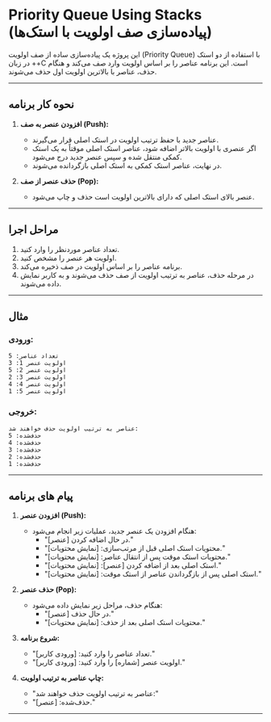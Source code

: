 # Priority Queue Using Stacks (پیاده‌سازی صف اولویت با استک‌ها)

این پروژه یک پیاده‌سازی ساده از صف اولویت (Priority Queue) با استفاده از دو استک در زبان ++C است. این برنامه عناصر را بر اساس اولویت وارد صف می‌کند و هنگام حذف، عناصر با بالاترین اولویت اول حذف می‌شوند.

---

## نحوه کار برنامه

1. **افزودن عنصر به صف (Push):**
   - عناصر جدید با حفظ ترتیب اولویت در استک اصلی قرار می‌گیرند.
   - اگر عنصری با اولویت بالاتر اضافه شود، عناصر استک اصلی موقتاً به یک استک کمکی منتقل شده و سپس عنصر جدید درج می‌شود.
   - در نهایت، عناصر استک کمکی به استک اصلی بازگردانده می‌شوند.

2. **حذف عنصر از صف (Pop):**
   - عنصر بالای استک اصلی که دارای بالاترین اولویت است حذف و چاپ می‌شود.

---

## مراحل اجرا

1. تعداد عناصر موردنظر را وارد کنید.
2. اولویت هر عنصر را مشخص کنید.
3. برنامه عناصر را بر اساس اولویت در صف ذخیره می‌کند.
4. در مرحله حذف، عناصر به ترتیب اولویت از صف حذف می‌شوند و به کاربر نمایش داده می‌شوند.

---

## مثال

### ورودی:
```text
تعداد عناصر: 5
اولویت عنصر 1: 3
اولویت عنصر 2: 5
اولویت عنصر 3: 2
اولویت عنصر 4: 4
اولویت عنصر 5: 1

```
### خروجی:
```text
عناصر به ترتیب اولویت حذف خواهند شد:
حذف‌شده: 5
حذف‌شده: 4
حذف‌شده: 3
حذف‌شده: 2
حذف‌شده: 1

```

---

## پیام های برنامه

1. **افزودن عنصر (Push):**
   - هنگام افزودن یک عنصر جدید، عملیات زیر انجام می‌شود:
     - "در حال اضافه کردن [عنصر]."
     - "محتویات استک اصلی قبل از مرتب‌سازی: [نمایش محتویات]."
     - "محتویات استک موقت پس از انتقال عناصر: [نمایش محتویات]."
     - "استک اصلی بعد از اضافه کردن [عنصر]: [نمایش محتویات]."
     - "استک اصلی پس از بازگرداندن عناصر از استک موقت: [نمایش محتویات]."

2. **حذف عنصر (Pop):**
   - هنگام حذف، مراحل زیر نمایش داده می‌شود:
     - "در حال حذف [عنصر]."
     - "محتویات استک اصلی بعد از حذف: [نمایش محتویات]."

3. **شروع برنامه:**
   - "تعداد عناصر را وارد کنید: [ورودی کاربر]."
   - "اولویت عنصر [شماره] را وارد کنید: [ورودی کاربر]."

4. **چاپ عناصر به ترتیب اولویت:**
   - "عناصر به ترتیب اولویت حذف خواهند شد:"
   - "حذف‌شده: [عنصر]."

---
